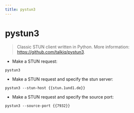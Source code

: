 ```yaml
---
title: pystun3
---
```

# pystun3

> Classic STUN client written in Python.
> More information: <https://github.com/talkiq/pystun3>.

- Make a STUN request:

`pystun3`

- Make a STUN request and specify the stun server:

`pystun3 --stun-host {{stun.1und1.de}}`

- Make a STUN request and specify the source port:

`pystun3 --source-port {{7932}}`
